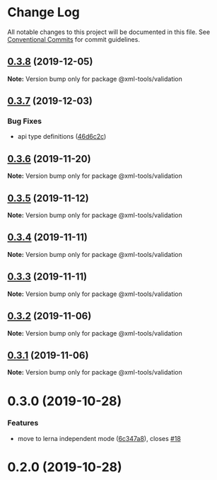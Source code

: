 # Change Log

All notable changes to this project will be documented in this file.
See [Conventional Commits](https://conventionalcommits.org) for commit guidelines.

## [0.3.8](https://github.com/sap/xml-tools/compare/@xml-tools/validation@0.3.7...@xml-tools/validation@0.3.8) (2019-12-05)

**Note:** Version bump only for package @xml-tools/validation

## [0.3.7](https://github.com/sap/xml-tools/compare/@xml-tools/validation@0.3.6...@xml-tools/validation@0.3.7) (2019-12-03)

### Bug Fixes

- api type definitions ([46d6c2c](https://github.com/sap/xml-tools/commit/46d6c2c))

## [0.3.6](https://github.com/sap/xml-tools/compare/@xml-tools/validation@0.3.5...@xml-tools/validation@0.3.6) (2019-11-20)

**Note:** Version bump only for package @xml-tools/validation

## [0.3.5](https://github.com/sap/xml-tools/compare/@xml-tools/validation@0.3.4...@xml-tools/validation@0.3.5) (2019-11-12)

**Note:** Version bump only for package @xml-tools/validation

## [0.3.4](https://github.com/sap/xml-tools/compare/@xml-tools/validation@0.3.3...@xml-tools/validation@0.3.4) (2019-11-11)

**Note:** Version bump only for package @xml-tools/validation

## [0.3.3](https://github.com/sap/xml-tools/compare/@xml-tools/validation@0.3.2...@xml-tools/validation@0.3.3) (2019-11-11)

**Note:** Version bump only for package @xml-tools/validation

## [0.3.2](https://github.com/sap/xml-tools/compare/@xml-tools/validation@0.3.1...@xml-tools/validation@0.3.2) (2019-11-06)

**Note:** Version bump only for package @xml-tools/validation

## [0.3.1](https://github.com/sap/xml-tools/compare/@xml-tools/validation@0.3.0...@xml-tools/validation@0.3.1) (2019-11-06)

**Note:** Version bump only for package @xml-tools/validation

# 0.3.0 (2019-10-28)

### Features

- move to lerna independent mode ([6c347a8](https://github.com/sap/xml-tools/commit/6c347a8)), closes [#18](https://github.com/sap/xml-tools/issues/18)

# 0.2.0 (2019-10-28)
